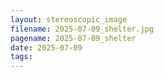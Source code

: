 ```yaml
---
layout: stereoscopic_image
filename: 2025-07-09_shelter.jpg
pagename: 2025-07-09_shelter
date: 2025-07-09
tags:
---
```

